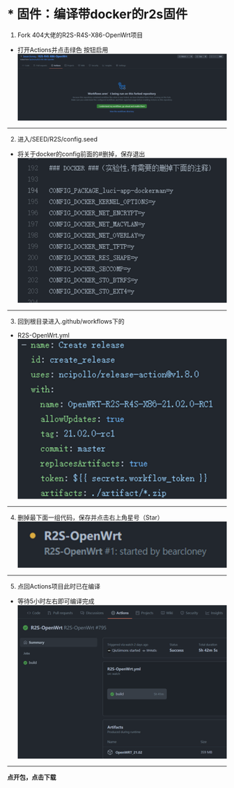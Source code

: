 # * 固件：编译带docker的r2s固件

1. Fork 404大佬的R2S-R4S-X86-OpenWrt项目
 * 打开Actions并点击绿色 按钮启用
![](https://github.com/bearcloney/Megumi-bot/blob/main/another/1.png)
---
2. 进入/SEED/R2S/config.seed
 * 将关于docker的config前面的#删掉，保存退出
![](https://github.com/bearcloney/Megumi-bot/blob/main/another/2.png)
---
3. 回到根目录进入.github/workflows下的
 * R2S-OpenWrt.yml
![](https://github.com/bearcloney/Megumi-bot/blob/main/another/3.png)
---
4. 删掉最下面一组代码，保存并点击右上角星号（Star）
![](https://github.com/bearcloney/Megumi-bot/blob/main/another/4.png)
---
5. 点回Actions项目此时已在编译
 * 等待5小时左右即可编译完成
![](https://github.com/bearcloney/Megumi-bot/blob/main/another/5.png)
---
__点开包，点击下载__


